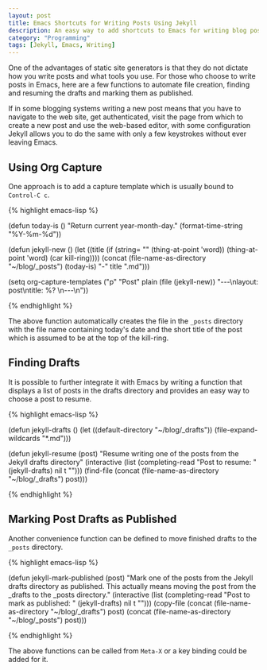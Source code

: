 ```yaml
---
layout: post
title: Emacs Shortcuts for Writing Posts Using Jekyll
description: An easy way to add shortcuts to Emacs for writing blog posts using Jekyll
category: "Programming"
tags: [Jekyll, Emacs, Writing]
---
```


One of the advantages of static site generators is that they do not
dictate how you write posts and what tools you use. For those who
choose to write posts in Emacs, here are a few functions to automate
file creation, finding and resuming the drafts and marking them as
published.

<!--more-->

If in some blogging systems writing a new post means that you have to
navigate to the web site, get authenticated, visit the page from which
to create a new post and use the web-based editor, with some
configuration Jekyll allows you to do the same with only a few
keystrokes without ever leaving Emacs.

## Using Org Capture

One approach is to add a capture template which is usually bound to
`Control-C c`.

{% highlight emacs-lisp %}

(defun today-is ()
  "Return current year-month-day."
  (format-time-string "%Y-%m-%d"))

(defun jekyll-new ()
  (let ((title
	 (if (string= "" (thing-at-point 'word))
	     (thing-at-point 'word) (car kill-ring))))
    (concat (file-name-as-directory "~/blog/_posts")
	(today-is) "-" title ".md")))

(setq org-capture-templates
	("p" "Post" plain (file  (jekyll-new))
	 "---\nlayout: post\ntitle: %? \n---\n"))

{% endhighlight %}

The above function automatically creates the file in the `_posts`
directory with the file name containing today's date and the short
title of the post which is assumed to be at the top of the kill-ring.

## Finding Drafts

It is possible to further integrate it with Emacs by writing a
function that displays a list of posts in the drafts directory and
provides an easy way to choose a post to resume.

{% highlight emacs-lisp %}

(defun jekyll-drafts ()
  (let ((default-directory "~/blog/_drafts"))
  (file-expand-wildcards "*.md")))


(defun jekyll-resume (post)
  "Resume writing one of the posts from the Jekyll drafts directory"
  (interactive
   (list (completing-read "Post to resume: "
                          (jekyll-drafts) nil t "")))
    (find-file (concat (file-name-as-directory "~/blog/_drafts") post)))


{% endhighlight %}

## Marking Post Drafts as Published

Another convenience function can be defined to move finished drafts to
the `_posts` directory.

{% highlight emacs-lisp %}

(defun jekyll-mark-published (post)
  "Mark one of the posts from the Jekyll drafts directory as published.
   This actually means moving the post from the _drafts to the _posts 
   directory."
  (interactive
   (list (completing-read "Post to mark as published: "
                          (jekyll-drafts) nil t "")))
  (copy-file (concat (file-name-as-directory "~/blog/_drafts") post)
             (concat (file-name-as-directory "~/blog/_posts") post)))

{% endhighlight %}

The above functions can be called from `Meta-X` or a key binding
could be added for it.
